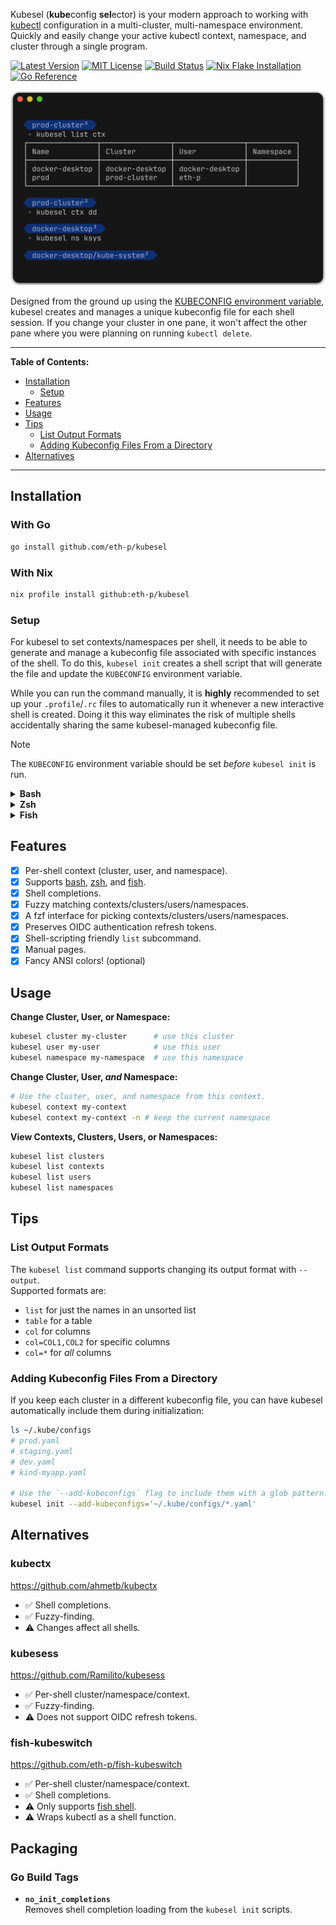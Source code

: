 Kubesel (**kube**config **sel**ector) is your modern approach to working with
[kubectl](https://kubernetes.io/docs/reference/kubectl/) configuration in a
multi-cluster, multi-namespace environment. Quickly and easily change your
active kubectl context, namespace, and cluster through a single program.

[![Latest Version](https://img.shields.io/github/v/release/eth-p/kubesel?display_name=tag&style=flat-square&label=version)](https://github.com/eth-p/kubesel/releases/latest)
[![MIT License](https://img.shields.io/github/license/eth-p/kubesel?style=flat-square)](https://github.com/eth-p/kubesel/blob/master/LICENSE)
[![Build Status](https://img.shields.io/github/actions/workflow/status/eth-p/kubesel/.github%2Fworkflows%2Fbuild.yaml?branch=master&event=push&style=flat-square&logo=github)](https://github.com/eth-p/kubesel/actions/workflows/build.yaml?query=branch:master)
[![Nix Flake Installation](https://img.shields.io/badge/flake-github%3Aeth--p%2Fkubesel-%235277C3?style=flat-square&logo=nixos&logoColor=%23ffffff)](#with-nix)
[![Go Reference](https://img.shields.io/badge/-reference-%2300ADD8?style=flat-square&logo=go&logoColor=%23ffffff)](https://pkg.go.dev/github.com/eth-p/kubesel/pkg/kubesel)

![Screenshot of kubesel](./screenshots/example.png)

Designed from the ground up using the [KUBECONFIG environment variable](https://kubernetes.io/docs/concepts/configuration/organize-cluster-access-kubeconfig/#the-kubeconfig-environment-variable),
kubesel creates and manages a unique kubeconfig file for each shell session.
If you change your cluster in one pane, it won't affect the other pane where
you were planning on running `kubectl delete`.


---

**Table of Contents:**

 - [Installation](#installation)
   - [Setup](#setup)
 - [Features](#features)
 - [Usage](#usage)
 - [Tips](#tips)
   - [List Output Formats](#list-output-formats)
   - [Adding Kubeconfig Files From a Directory](#adding-kubeconfig-files-from-a-directory)
 - [Alternatives](#alternatives)

---

## Installation

### With Go

```bash
go install github.com/eth-p/kubesel
```

### With Nix
```bash
nix profile install github:eth-p/kubesel
```

### Setup

For kubesel to set contexts/namespaces per shell, it needs to be able to
generate and manage a kubeconfig file associated with specific instances
of the shell. To do this, `kubesel init` creates a shell script that
will generate the file and update the `KUBECONFIG` environment variable.

While you can run the command manually, it is **highly** recommended to set
up your `.profile`/`.rc` files to automatically run it whenever a new
interactive shell is created. Doing it this way eliminates the risk of multiple
shells accidentally sharing the same kubesel-managed kubeconfig file.

> [!note]
> The `KUBECONFIG` environment variable should be set *before* `kubesel init`
> is run.

<details>
<summary><b>Bash</b></summary>

Add this to `~/.bash_profile`:

```bash
if [[ $- = *i* ]]; then
    source <(kubesel init bash)
fi
```

</details>

<details>
<summary><b>Zsh</b></summary>

Add this to `~/.zshrc`:

```zsh
source <(kubesel init zsh)
```

</details>

<details>
<summary><b>Fish</b></summary>

Add this to `~/.config/fish/config.fish`:

```fish
if status is-interactive
    kubesel init fish | source
end
```

</details>


## Features

 - [x] Per-shell context (cluster, user, and namespace).
 - [x] Supports
       [bash](https://www.gnu.org/software/bash/),
       [zsh](https://www.zsh.org/), and
       [fish](https://fishshell.com/).
 - [x] Shell completions.
 - [x] Fuzzy matching contexts/clusters/users/namespaces.
 - [x] A fzf interface for picking contexts/clusters/users/namespaces.
 - [x] Preserves OIDC authentication refresh tokens.
 - [x] Shell-scripting friendly `list` subcommand.
 - [x] Manual pages.
 - [x] Fancy ANSI colors! (optional)

## Usage

**Change Cluster, User, or Namespace:**
```bash
kubesel cluster my-cluster      # use this cluster
kubesel user my-user            # use this user
kubesel namespace my-namespace  # use this namespace
```

**Change Cluster, User, _and_ Namespace:**
```bash
# Use the cluster, user, and namespace from this context.
kubesel context my-context
kubesel context my-context -n # keep the current namespace
```

**View Contexts, Clusters, Users, or Namespaces:**
```bash
kubesel list clusters
kubesel list contexts
kubesel list users
kubesel list namespaces
```

## Tips

### List Output Formats

The `kubesel list` command supports changing its output format with `--output`.  
Supported formats are:

 - `list` for just the names in an unsorted list
 - `table` for a table
 - `col` for columns
 - `col=COL1,COL2` for specific columns
 - `col=*` for _all_ columns

### Adding Kubeconfig Files From a Directory

If you keep each cluster in a different kubeconfig file, you can have kubesel
automatically include them during initialization:

```bash
ls ~/.kube/configs
# prod.yaml
# staging.yaml
# dev.yaml
# kind-myapp.yaml

# Use the `--add-kubeconfigs` flag to include them with a glob pattern.
kubesel init --add-kubeconfigs='~/.kube/configs/*.yaml'
```

## Alternatives

### kubectx
https://github.com/ahmetb/kubectx

 - ✅ Shell completions.
 - ✅ Fuzzy-finding.
 - ⚠️ Changes affect all shells.

### kubesess
https://github.com/Ramilito/kubesess

 - ✅ Per-shell cluster/namespace/context.
 - ✅ Fuzzy-finding.
 - ⚠️ Does not support OIDC refresh tokens.

### fish-kubeswitch
https://github.com/eth-p/fish-kubeswitch

 - ✅ Per-shell cluster/namespace/context.
 - ✅ Shell completions.
 - ⚠️ Only supports [fish shell](https://fishshell.com/).
 - ⚠️ Wraps kubectl as a shell function.

## Packaging

### Go Build Tags

 - **`no_init_completions`**  
   Removes shell completion loading from the `kubesel init` scripts.
